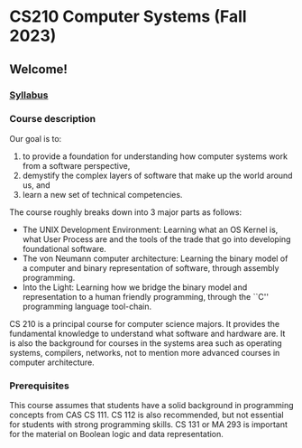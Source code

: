 # CS210 Computer Systems (Fall 2023)
## Welcome!
### [Syllabus](https://cs-210-fall-2023.github.io/CS210-Website/syllabus.pdf)
### Course description
Our goal is to:

1) to provide a foundation for understanding how computer systems work from a software perspective,<br>
2) demystify the complex layers of software that make up the world around us, and<br>
3) learn a new set of technical competencies.<br>
   
The course roughly breaks down into 3 major parts as follows:
- The UNIX Development Environment: Learning what an OS Kernel is, what User Process are and the tools of the trade that go into developing foundational software.
- The von Neumann computer architecture: Learning the binary model of a computer and binary representation of software, through assembly programming.
- Into the Light: Learning how we bridge the binary model and representation to a human friendly programming, through the ``C'' programming language tool-chain.

CS 210 is a principal course for computer science majors. It provides the fundamental knowledge to understand what software and hardware are. It is also the background for courses in the systems area such as operating systems, compilers, networks, not to mention more advanced courses in computer architecture.
### Prerequisites
This course assumes that students have a solid background in programming concepts from CAS CS 111. CS 112 is also recommended, but not essential for students with strong programming skills. CS 131 or MA 293 is important for the material on Boolean logic and data representation.
